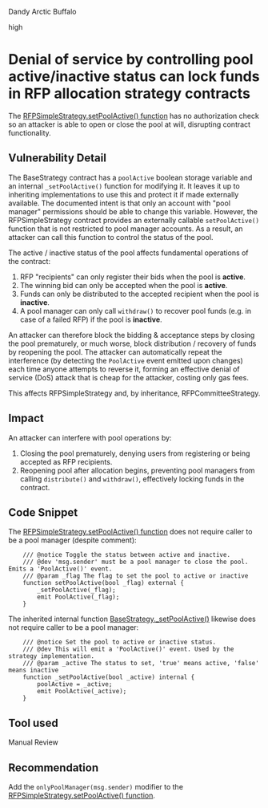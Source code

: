 Dandy Arctic Buffalo

high

# Denial of service by controlling pool active/inactive status can lock funds in RFP allocation strategy contracts
The [RFPSimpleStrategy.setPoolActive() function](https://github.com/allo-protocol/allo-v2/blob/851571c27df5c16f6586ece2a1cb6fd0acf04ec9/contracts/strategies/rfp-simple/RFPSimpleStrategy.sol#L219) has no authorization check so an attacker is able to open or close the pool at will, disrupting contract functionality.

## Vulnerability Detail
The BaseStrategy contract has a `poolActive` boolean storage variable and an internal `_setPoolActive()` function for modifying it. It leaves it up to inheriting implementations to use this and protect it if made externally available. The documented intent is that only an account with "pool manager" permissions should be able to change this variable. However, the RFPSimpleStrategy contract provides an externally callable `setPoolActive()` function that is not restricted to pool manager accounts. As a result, an attacker can call this function to control the status of the pool. 

The active / inactive status of the pool affects fundamental operations of the contract:

1. RFP "recipients" can only register their bids when the pool is **active**.
2. The winning bid can only be accepted when the pool is **active**.
3. Funds can only be distributed to the accepted recipient when the pool is **inactive**.
4. A pool manager can only call `withdraw()` to recover pool funds (e.g. in case of a failed RFP) if the pool is **inactive**.

An attacker can therefore block the bidding & acceptance steps by closing the pool prematurely, or much worse, block distribution / recovery of funds by reopening the pool. The attacker can automatically repeat the interference (by detecting the `PoolActive` event emitted upon changes) each time anyone attempts to reverse it, forming an effective denial of service (DoS) attack that is cheap for the attacker, costing only gas fees.

This affects RFPSimpleStrategy and, by inheritance, RFPCommitteeStrategy.

## Impact
An attacker can interfere with pool operations by:

1. Closing the pool prematurely, denying users from registering or being accepted as RFP recipients.
2. Reopening pool after allocation begins, preventing pool managers from calling `distribute()` and `withdraw()`, effectively locking funds in the contract.

## Code Snippet
The [RFPSimpleStrategy.setPoolActive() function](https://github.com/allo-protocol/allo-v2/blob/851571c27df5c16f6586ece2a1cb6fd0acf04ec9/contracts/strategies/rfp-simple/RFPSimpleStrategy.sol#L219) does not require caller to be a pool manager (despite comment):
```solidity
    /// @notice Toggle the status between active and inactive.
    /// @dev 'msg.sender' must be a pool manager to close the pool. Emits a 'PoolActive()' event.
    /// @param _flag The flag to set the pool to active or inactive
    function setPoolActive(bool _flag) external {
        _setPoolActive(_flag);
        emit PoolActive(_flag);
    }
```
The inherited internal function [BaseStrategy._setPoolActive()](https://github.com/allo-protocol/allo-v2/blob/851571c27df5c16f6586ece2a1cb6fd0acf04ec9/contracts/strategies/BaseStrategy.sol#L273C1-L279C6) likewise does not require caller to be a pool manager:
```solidity
    /// @notice Set the pool to active or inactive status.
    /// @dev This will emit a 'PoolActive()' event. Used by the strategy implementation.
    /// @param _active The status to set, 'true' means active, 'false' means inactive
    function _setPoolActive(bool _active) internal {
        poolActive = _active;
        emit PoolActive(_active);
    }
```

## Tool used

Manual Review

## Recommendation
Add the `onlyPoolManager(msg.sender)` modifier to the [RFPSimpleStrategy.setPoolActive() function](https://github.com/allo-protocol/allo-v2/blob/851571c27df5c16f6586ece2a1cb6fd0acf04ec9/contracts/strategies/rfp-simple/RFPSimpleStrategy.sol#L219).